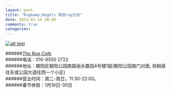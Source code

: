 ```yaml
---
layout: post
title: "Rug&amp;Bagels 首尝rug贝谷"
date: 2012-01-14 20:58
comments: true
categories: 
---
```

[![alt text](http://kuanmall.com/img/blog_9c9c64e38cf994909d293cd1f81d88bb5283_3.jpg)](http://kuanmall.com/img/blog_9c9c64e38cf994909d293cd1f81d88bb5283_6.jpg)

######[_The Rug Cafe_](http://www.therugcafes.com/)<br>
######电话：010-8550 2722<br>
######地址：朝阳区朝阳公园南路丽水嘉园4号楼1层(朝阳公园南门对面, 棕榈泉往东或公园大道往西一个小区)<br>
######营业时间：周二-周日，11:30-22:00。<br>
######春节休假：1月19日-30日<br>